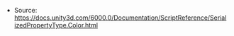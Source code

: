 * Source: https://docs.unity3d.com/6000.0/Documentation/ScriptReference/SerializedPropertyType.Color.html


